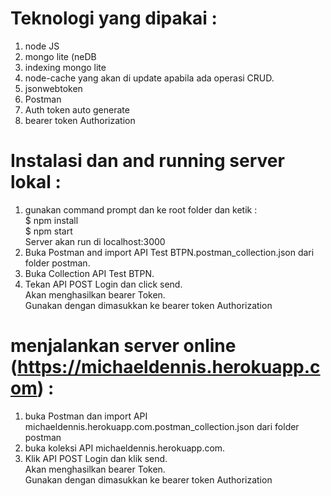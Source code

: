 # Teknologi yang dipakai :

1. node JS
2. mongo lite (neDB
3. indexing mongo lite
4. node-cache yang akan di update apabila ada operasi CRUD.<br>
5. jsonwebtoken
6. Postman
7. Auth token auto generate 
8. bearer token Authorization

# Instalasi dan and running server lokal :
1. gunakan command prompt dan ke root folder dan ketik :</br>
   $ npm install</br>
   $ npm start</br>
   Server akan run di localhost:3000
2. Buka Postman and import API Test BTPN.postman_collection.json dari folder postman.</br>
3. Buka Collection API Test BTPN.</br>
4. Tekan API POST Login dan click send.</br>
   Akan menghasilkan bearer Token.</br> 
   Gunakan dengan dimasukkan ke bearer token Authorization</br>
   
# menjalankan server online (https://michaeldennis.herokuapp.com) :
1. buka Postman dan import API michaeldennis.herokuapp.com.postman_collection.json dari folder postman</br>
2. buka koleksi API michaeldennis.herokuapp.com.</br>
3. Klik API POST Login dan klik send.</br>
   Akan menghasilkan bearer Token.</br> 
   Gunakan dengan dimasukkan ke bearer token Authorization</br>